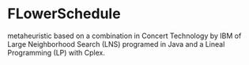 # FLowerSchedule
metaheuristic based on a combination in Concert Technology by IBM of Large Neighborhood Search (LNS) programed in Java and a Lineal Programming (LP) with Cplex.
